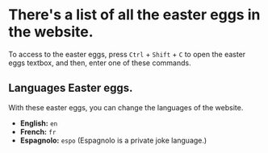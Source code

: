 # There's a list of all the easter eggs in the website.

To access to the easter eggs, press `Ctrl` + `Shift` + `C` to open the easter eggs textbox, and then, enter one of these commands.

## Languages Easter eggs.

With these easter eggs, you can change the languages of the website.

- **English:** `en`
- **French:** `fr`
- **Espagnolo:** `espo` (Espagnolo is a private joke language.)
